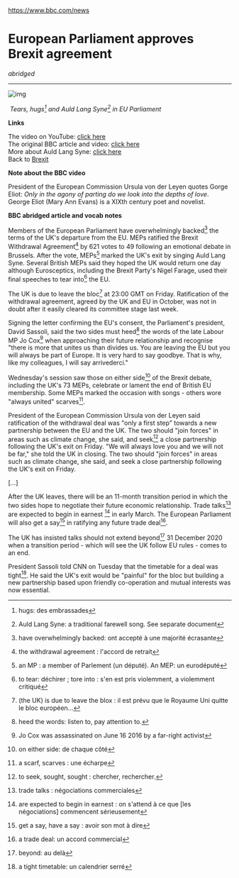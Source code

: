 



https://www.bbc.com/news

# European Parliament approves Brexit agreement

*abridged*

------

![img](https://ichef.bbci.co.uk/images/ic/720x405/p081rpsw.jpg)

​              *Tears, hugs[^1] and Auld Lang Syne[^2] in EU Parliament*

**Links**

The video on YouTube: [click here](https://www.youtube.com/watch?v=nRE44uSaZmc)  
The original BBC article and video: [click here](https://www.bbc.com/news/uk-politics-51287430)   
More about Auld Lang Syne: [click here](auld_lang_syne)  
Back to [Brexit](brexit)

**Note about the BBC video**

President of the European Commission Ursula von der Leyen quotes Gorge Eliot: *Only in the agony of parting do we look into the depths of love*. George Eliot (Mary Ann Evans) is a XIXth century poet and novelist.

**BBC abridged article and vocab notes**

Members of the European Parliament have overwhelmingly backed[^3] the terms of the UK's departure from the EU.  MEPs ratified the Brexit Withdrawal Agreement[^4] by 621 votes to 49 following an emotional debate in Brussels. After the vote, MEPs[^5] marked the UK's exit by singing Auld Lang Syne. Several British MEPs said they hoped the UK would return one day although Eurosceptics, including the Brexit Party's Nigel Farage, used their final speeches to tear into[^6] the EU.

The UK is due to leave the bloc[^7] at 23:00 GMT on Friday. Ratification of the withdrawal agreement, agreed by the UK and EU in October, was not in doubt after it easily cleared its committee stage last week. 

Signing the letter confirming the EU's consent, the Parliament's president,  David Sassoli, said the two sides must heed[^8] the words of the late Labour MP Jo Cox[^9] when approaching their future relationship and recognise  "there is more that unites us than divides us. You are leaving  the EU but you will always be part of Europe. It is very hard to say  goodbye. That is why, like my colleagues, I will say arrivederci." 

Wednesday's session saw those on either side[^10] of the Brexit debate, including the UK's 73 MEPs, celebrate or lament the end of  British EU membership. Some MEPs marked the occasion with songs - others wore "always united" scarves[^11].

President of the European Commission Ursula von der Leyen said ratification of the withdrawal deal was "only a first step" towards a new partnership between the EU and the UK. The two should "join forces" in areas such as climate change, she said, and seek[^12] a close partnership following the UK's exit on Friday. "We will always love you and we will not be far," she told the UK in closing. The two should "join forces" in areas such as climate change, she said, and seek a close partnership following the UK's exit on Friday.

[…]

After the UK leaves, there will be an 11-month transition period in which the two sides hope to negotiate their future  economic relationship. Trade talks[^13] are expected to begin in earnest [^14] in early March. The European Parliament will also get a say[^15] in ratifying any future trade deal[^16]. 

The UK has insisted talks should not extend beyond[^17] 31 December 2020 when a transition period - which will see the UK follow EU rules - comes to an end.

President Sassoli told CNN on Tuesday that the timetable for a deal was tight[^18]. He said the UK's exit would be "painful" for the bloc but building a new  partnership based upon friendly co-operation and mutual interests was now essential. 

[^1]: hugs: des embrassades
[^2]: Auld Lang Syne: a traditional farewell song. See separate document
[^3]: have overwhelmingly backed: ont accepté à une majorité écrasante
[^4]: the withdrawal agreement : l'accord de retrait
[^5]: an MP : a member of Parlement (un député). An MEP: un eurodéputé
[^6]: to tear: déchirer ; tore into : s'en est pris violemment, a violemment critiqué
[^7]: (the UK) is due to leave the blox : il est prévu que le Royaume Uni quitte le bloc européen...
[^8]: heed the words: listen to, pay attention to.
[^9]: Jo Cox was assassinated on June 16 2016 by a far-right activist
[^10]: on either side: de chaque côté
[^11]: a scarf, scarves : une écharpe
[^12]: to seek, sought, sought : chercher, rechercher.
[^13]: trade talks : négociations commerciales
[^14]: are expected to begin in earnest : on s'attend à ce que [les négociations] commencent sérieusement
[^15]: get a say, have a say : avoir son mot à dire
[^16]: a trade deal: un accord commercial
[^17]: beyond: au delà

[^18]:  a tight timetable: un calendrier serré



